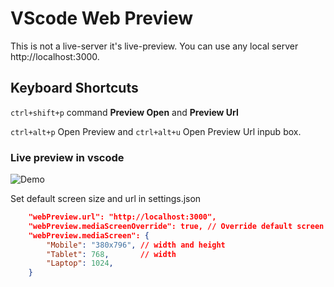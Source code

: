 # VScode Web Preview

This is not a live-server it's live-preview. You can use any local server http://localhost:3000.


## Keyboard Shortcuts

`ctrl+shift+p` command **Preview Open** and **Preview Url**

`ctrl+alt+p` Open Preview and `ctrl+alt+u` Open Preview Url inpub box.


### Live preview in vscode

![Demo](https://raw.githubusercontent.com/jabed-dev/vscode-webpreview/main/demo.gif)


Set default screen size and url in settings.json
```json
    "webPreview.url": "http://localhost:3000",
    "webPreview.mediaScreenOverride": true, // Override default screen object
    "webPreview.mediaScreen": {
        "Mobile": "380x796", // width and height
        "Tablet": 768,       // width
        "Laptop": 1024, 
    }
```
